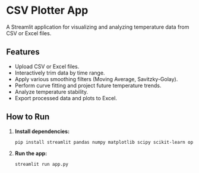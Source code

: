 # CSV Plotter App

A Streamlit application for visualizing and analyzing temperature data from CSV or Excel files.

## Features

-   Upload CSV or Excel files.
-   Interactively trim data by time range.
-   Apply various smoothing filters (Moving Average, Savitzky-Golay).
-   Perform curve fitting and project future temperature trends.
-   Analyze temperature stability.
-   Export processed data and plots to Excel.

## How to Run

1.  **Install dependencies:**
    ```bash
    pip install streamlit pandas numpy matplotlib scipy scikit-learn openpyxl
    ```

2.  **Run the app:**
    ```bash
    streamlit run app.py
    ```
